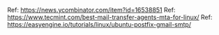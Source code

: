 
Ref: https://news.ycombinator.com/item?id=16538851
Ref: https://www.tecmint.com/best-mail-transfer-agents-mta-for-linux/
Ref: https://easyengine.io/tutorials/linux/ubuntu-postfix-gmail-smtp/
